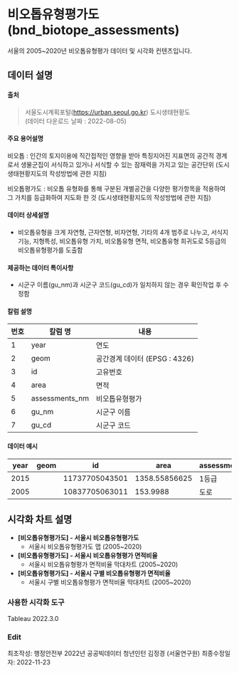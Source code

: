 # **비오톱유형평가도(bnd_biotope_assessments)**

서울의 2005~2020년 비오톱유형평가 데이터 및 시각화 컨텐츠입니다.

## **데이터 설명**

#### **출처**

> 서울도시계획포털(https://urban.seoul.go.kr) 도시생태현황도  
> (데이터 다운로드 날짜 : 2022-08-05)

#### 주요 용어설명

비오톱 : 인간의 토지이용에 직간접적인 영향을 받아 특징지어진 지표면의 공간적 경계로서 생물군집이 서식하고 있거나 서식할 수 있는 잠재력을 가지고 있는 공간단위 (도시생태현황지도의 작성방법에 관한 지침)

비오톱평가도 : 비오톱 유형화를 통해 구분된 개별공간을 다양한 평가항목을 적용하여 그 가치를 등급화하여 지도화 한 것 (도시생태현황지도의 작성방법에 관한 지침)

#### 데이터 상세설명

- 비오톱유형을 크게 자연형, 근자연형, 비자연형, 기타의 4개 범주로 나누고, 서식지기능, 지형특성, 비오톱유형 가치, 비오톱유형 면적, 비오톱유형 희귀도로 5등급의 비오톱유형평가를 도출함

#### 제공하는 데이터 특이사항

- 시군구 이름(gu_nm)과 시군구 코드(gu_cd)가 일치하지 않는 경우 확인작업 후 수정함

#### 칼럼 설명

| 번호   | 칼럼 명           | 내용                     |
| ---- | -------------- | ---------------------- |
| 1    | year           | 연도                     |
| 2    | geom           | 공간경계 데이터 (EPSG : 4326) |
| 3    | id             | 고유번호                   |
| 4    | area           | 면적                     |
| 5    | assessments_nm | 비오톱유형평가                |
| 6    | gu_nm          | 시군구 이름                 |
| 7    | gu_cd          | 시군구 코드                 |

#### 데이터 예시

| year | geom | id             | area          | assessments_nm | gu_nm | gu_cd |
| ---- | ---- | -------------- | ------------- | -------------- | ----- | ----- |
| 2015 |      | 11737705043501 | 1358.55856625 | 1등급            | 노원구   | 11110 |
| 2005 |      | 10837705063011 | 153.9988      | 도로             | 중랑구   | 11070 |

## 시각화 차트 설명

- **[비오톱유형평가도] - 서울시 비오톱유형평가도**
  - 서울시 비오톱유형평가도 맵 (2005~2020)
- **[비오톱유형평가도] - 서울시 비오톱유형평가 면적비율**
  - 서울시 비오톱유형평가 면적비율 막대차트 (2005~2020)
- **[비오톱유형평가도] - 서울시 구별 비오톱유형평가 면적비율**
  - 서울시 구별 비오톱유형평가 면적비율 막대차트 (2005~2020)

### 사용한 시각화 도구

Tableau 2022.3.0

### Edit

최초작성: 행정안전부 2022년 공공빅데이터 청년인턴 김정경 (서울연구원)
최종수정일자: 2022-11-23